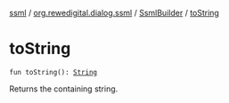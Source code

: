[ssml](../../index.md) / [org.rewedigital.dialog.ssml](../index.md) / [SsmlBuilder](index.md) / [toString](./to-string.md)

# toString

`fun toString(): `[`String`](https://kotlinlang.org/api/latest/jvm/stdlib/kotlin/-string/index.html)

Returns the containing string.

